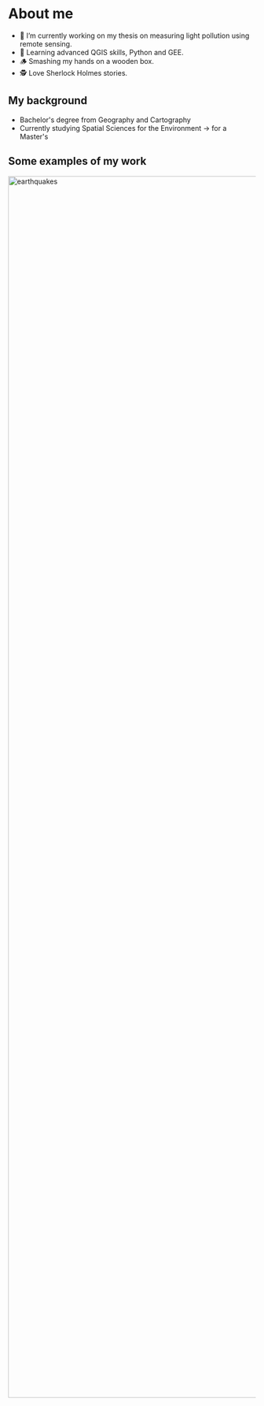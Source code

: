 # About me

- 🔭 I’m currently working on my thesis on measuring light pollution using remote sensing.
- 🌱 Learning advanced QGIS skills, Python and GEE.
- 🪵 Smashing my hands on a wooden box.
- 🕵️ Love Sherlock Holmes stories.

## My background
- Bachelor's degree from Geography and Cartography
- Currently studying Spatial Sciences for the Environment -> for a Master's

## Some examples of my work

<img width="3507" height="2480" alt="earthquakes" src="https://github.com/user-attachments/assets/51bb4686-20f3-4c5b-8f7e-a258378f5f67" />
